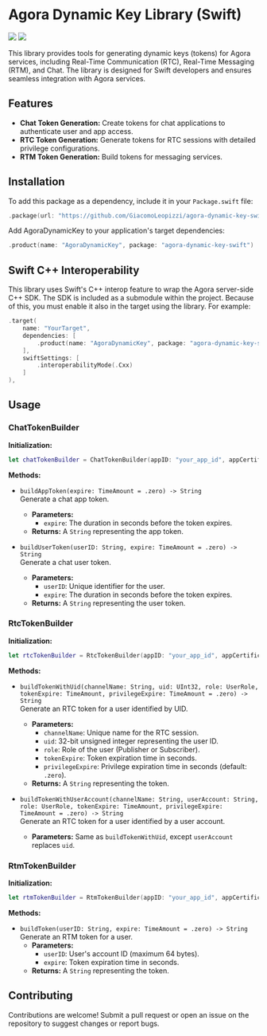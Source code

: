 # Agora Dynamic Key Library (Swift)

[![](https://img.shields.io/endpoint?url=https%3A%2F%2Fswiftpackageindex.com%2Fapi%2Fpackages%2FGiacomoLeopizzi%2Fagora-dynamic-key-swift%2Fbadge%3Ftype%3Dswift-versions)](https://swiftpackageindex.com/GiacomoLeopizzi/agora-dynamic-key-swift)
[![](https://img.shields.io/endpoint?url=https%3A%2F%2Fswiftpackageindex.com%2Fapi%2Fpackages%2FGiacomoLeopizzi%2Fagora-dynamic-key-swift%2Fbadge%3Ftype%3Dplatforms)](https://swiftpackageindex.com/GiacomoLeopizzi/agora-dynamic-key-swift)

This library provides tools for generating dynamic keys (tokens) for Agora services, including Real-Time Communication (RTC), Real-Time Messaging (RTM), and Chat. The library is designed for Swift developers and ensures seamless integration with Agora services.

## Features
- **Chat Token Generation:** Create tokens for chat applications to authenticate user and app access.
- **RTC Token Generation:** Generate tokens for RTC sessions with detailed privilege configurations.
- **RTM Token Generation:** Build tokens for messaging services.


## Installation

To add this package as a dependency, include it in your `Package.swift` file:

```swift
.package(url: "https://github.com/GiacomoLeopizzi/agora-dynamic-key-swift", from: "1.0.0"),
```

Add AgoraDynamicKey to your application's target dependencies:

```swift
.product(name: "AgoraDynamicKey", package: "agora-dynamic-key-swift")
```

## Swift C++ Interoperability

This library uses Swift's C++ interop feature to wrap the Agora server-side C++ SDK. The SDK is included as a submodule within the project. Because of this, you must enable it also in the target using the library. For example:

```swift
.target(
    name: "YourTarget",
    dependencies: [
        .product(name: "AgoraDynamicKey", package: "agora-dynamic-key-swift")
    ],
    swiftSettings: [
        .interoperabilityMode(.Cxx)
    ]
),
```

## Usage

### ChatTokenBuilder

**Initialization:**
```swift
let chatTokenBuilder = ChatTokenBuilder(appID: "your_app_id", appCertificate: "your_app_certificate")
```

**Methods:**
- `buildAppToken(expire: TimeAmount = .zero) -> String`  
  Generate a chat app token.
  - **Parameters:**
    - `expire`: The duration in seconds before the token expires.
  - **Returns:** A `String` representing the app token.

- `buildUserToken(userID: String, expire: TimeAmount = .zero) -> String`  
  Generate a chat user token.
  - **Parameters:**
    - `userID`: Unique identifier for the user.
    - `expire`: The duration in seconds before the token expires.
  - **Returns:** A `String` representing the user token.

### RtcTokenBuilder

**Initialization:**
```swift
let rtcTokenBuilder = RtcTokenBuilder(appID: "your_app_id", appCertificate: "your_app_certificate")
```

**Methods:**
- `buildTokenWithUid(channelName: String, uid: UInt32, role: UserRole, tokenExpire: TimeAmount, privilegeExpire: TimeAmount = .zero) -> String`  
  Generate an RTC token for a user identified by UID.
  - **Parameters:**
    - `channelName`: Unique name for the RTC session.
    - `uid`: 32-bit unsigned integer representing the user ID.
    - `role`: Role of the user (Publisher or Subscriber).
    - `tokenExpire`: Token expiration time in seconds.
    - `privilegeExpire`: Privilege expiration time in seconds (default: `.zero`).
  - **Returns:** A `String` representing the token.

- `buildTokenWithUserAccount(channelName: String, userAccount: String, role: UserRole, tokenExpire: TimeAmount, privilegeExpire: TimeAmount = .zero) -> String`  
  Generate an RTC token for a user identified by a user account.
  - **Parameters:** Same as `buildTokenWithUid`, except `userAccount` replaces `uid`.

### RtmTokenBuilder

**Initialization:**
```swift
let rtmTokenBuilder = RtmTokenBuilder(appID: "your_app_id", appCertificate: "your_app_certificate")
```

**Methods:**
- `buildToken(userID: String, expire: TimeAmount = .zero) -> String`  
  Generate an RTM token for a user.
  - **Parameters:**
    - `userID`: User's account ID (maximum 64 bytes).
    - `expire`: Token expiration time in seconds.
  - **Returns:** A `String` representing the token.

## Contributing

Contributions are welcome! Submit a pull request or open an issue on the repository to suggest changes or report bugs.
